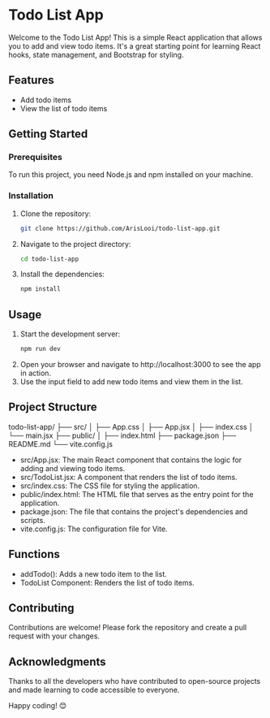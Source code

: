 # Todo List App

Welcome to the Todo List App! This is a simple React application that allows you to add and view todo items. It's a great starting point for learning React hooks, state management, and Bootstrap for styling.

## Features

- Add todo items
- View the list of todo items

## Getting Started

### Prerequisites

To run this project, you need Node.js and npm installed on your machine.

### Installation

1. Clone the repository:
   ```bash
   git clone https://github.com/ArisLooi/todo-list-app.git
2. Navigate to the project directory:
    ```bash
    cd todo-list-app
3. Install the dependencies:
    ```bash
    npm install

## Usage
1. Start the development server:
   ```bash
   npm run dev
2. Open your browser and navigate to http://localhost:3000 to see the app in action.
3. Use the input field to add new todo items and view them in the list.

## Project Structure
todo-list-app/
├── src/
│   ├── App.css
│   ├── App.jsx
│   ├── index.css
│   └── main.jsx
├── public/
│   ├── index.html
├── package.json
├── README.md
└── vite.config.js

- src/App.jsx: The main React component that contains the logic for adding and viewing todo items.
- src/TodoList.jsx: A component that renders the list of todo items.
- src/index.css: The CSS file for styling the application.
- public/index.html: The HTML file that serves as the entry point for the application.
- package.json: The file that contains the project's dependencies and scripts.
- vite.config.js: The configuration file for Vite.

## Functions
- addTodo(): Adds a new todo item to the list.
- TodoList Component: Renders the list of todo items.

## Contributing
Contributions are welcome! Please fork the repository and create a pull request with your changes.

## Acknowledgments
Thanks to all the developers who have contributed to open-source projects and made learning to code accessible to everyone.

Happy coding! 😊


